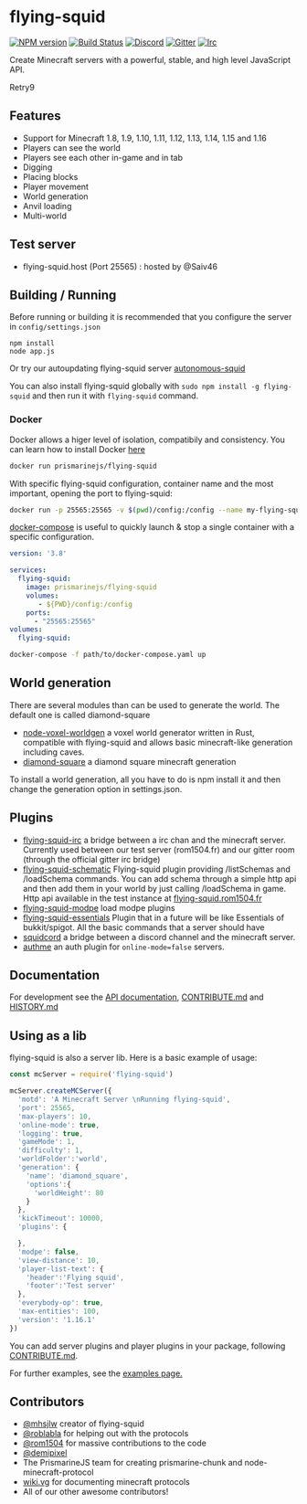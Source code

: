 flying-squid
================

[![NPM version](https://img.shields.io/npm/v/flying-squid.svg)](http://npmjs.com/package/flying-squid)
[![Build Status](https://github.com/PrismarineJS/flying-squid/workflows/CI/badge.svg)](https://github.com/PrismarineJS/flying-squid/actions?query=workflow%3A%22CI%22)
[![Discord](https://img.shields.io/badge/chat-on%20discord-brightgreen.svg)](https://discord.gg/GsEFRM8)
[![Gitter](https://img.shields.io/badge/chat-on%20gitter-brightgreen.svg)](https://gitter.im/PrismarineJS/general)
[![Irc](https://img.shields.io/badge/chat-on%20irc-brightgreen.svg)](https://irc.gitter.im/)


Create Minecraft servers with a powerful, stable, and high level JavaScript API.

Retry9

## Features
* Support for Minecraft 1.8, 1.9, 1.10, 1.11, 1.12, 1.13, 1.14, 1.15 and 1.16
* Players can see the world
* Players see each other in-game and in tab
* Digging
* Placing blocks
* Player movement
* World generation
* Anvil loading
* Multi-world

## Test server

* flying-squid.host (Port 25565) : hosted by @Saiv46

## Building / Running
Before running or building it is recommended that you configure the server in `config/settings.json`

    npm install
    node app.js

Or try our autoupdating flying-squid server [autonomous-squid](https://github.com/mhsjlw/autonomous-squid)

You can also install flying-squid globally with `sudo npm install -g flying-squid`
and then run it with `flying-squid` command.

### Docker

Docker allows a higer level of isolation, compatibily and consistency. You can learn how to install Docker [here](https://www.docker.com/get-started)

```bash
docker run prismarinejs/flying-squid

```
With specific flying-squid configuration, container name and the most important, opening the port to flying-squid:

```bash
docker run -p 25565:25565 -v $(pwd)/config:/config --name my-flying-squid --rm prismarinejs/flying-squid
```

[docker-compose](https://docs.docker.com/compose/) is useful to quickly launch & stop a single container with a specific configuration.

```yaml
version: '3.8'

services:
  flying-squid:
    image: prismarinejs/flying-squid
    volumes:
       - ${PWD}/config:/config
    ports:
      - "25565:25565"
volumes:
  flying-squid:
```

```bash
docker-compose -f path/to/docker-compose.yaml up
```


## World generation

There are several modules than can be used to generate the world. The default one is called diamond-square

* [node-voxel-worldgen](https://github.com/mhsjlw/node-voxel-worldgen) a voxel world generator written in Rust, compatible with flying-squid and allows basic minecraft-like generation including caves.
* [diamond-square](https://github.com/PrismarineJS/diamond-square) a diamond square minecraft generation

To install a world generation, all you have to do is npm install it and then change the generation option in settings.json.

## Plugins

* [flying-squid-irc](https://github.com/rom1504/flying-squid-irc) a bridge between a irc chan and the minecraft server.
Currently used between our test server (rom1504.fr) and our gitter room (through the official gitter irc bridge)
* [flying-squid-schematic](https://github.com/rom1504/flying-squid-schematic) Flying-squid plugin providing /listSchemas and /loadSchema commands. 
You can add schema through a simple http api and then add them in your world by just calling /loadSchema in game.
Http api available in the test instance at [flying-squid.rom1504.fr](http://flying-squid.rom1504.fr)
* [flying-squid-modpe](https://github.com/PrismarineJS/flying-squid-modpe) load modpe plugins
* [flying-squid-essentials](https://github.com/DeudlyYT/Flying-Squid-Essentials) Plugin that in a future will be like Essentials of bukkit/spigot.
All the basic commands that a server should have
* [squidcord](https://github.com/dada513/SquidCord) a bridge between a discord channel and the minecraft server.
* [authme](https://github.com/TheAlan404/flying-squid-authme) an auth plugin for `online-mode=false` servers.

## Documentation
For development see the [API documentation](API.md), [CONTRIBUTE.md](CONTRIBUTE.md) and [HISTORY.md](HISTORY.md)

## Using as a lib

flying-squid is also a server lib. Here is a basic example of usage:

```js
const mcServer = require('flying-squid')

mcServer.createMCServer({
  'motd': 'A Minecraft Server \nRunning flying-squid',
  'port': 25565,
  'max-players': 10,
  'online-mode': true,
  'logging': true,
  'gameMode': 1,
  'difficulty': 1,
  'worldFolder':'world',
  'generation': {
    'name': 'diamond_square',
    'options':{
      'worldHeight': 80
    }
  },
  'kickTimeout': 10000,
  'plugins': {

  },
  'modpe': false,
  'view-distance': 10,
  'player-list-text': {
    'header':'Flying squid',
    'footer':'Test server'
  },
  'everybody-op': true,
  'max-entities': 100,
  'version': '1.16.1'
})
```

You can add server plugins and player plugins in your package, following [CONTRIBUTE.md](https://github.com/PrismarineJS/flying-squid/blob/master/docs/CONTRIBUTE.md).

For further examples, see the [examples page.](https://PrismarineJS.github.io/flying-squid/#/examples)

## Contributors

 - [@mhsjlw](https://github.com/mhsjlw) creator of flying-squid
 - [@roblabla](https://github.com/roblabla) for helping out with the protocols
 - [@rom1504](https://github.com/rom1504) for massive contributions to the code
 - [@demipixel](https://github.com/demipixel) 
 - The PrismarineJS team for creating prismarine-chunk and node-minecraft-protocol
 - [wiki.vg](http://wiki.vg/Protocol) for documenting minecraft protocols
 - All of our other awesome contributors!
